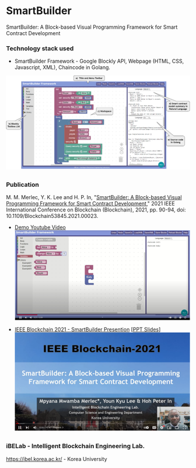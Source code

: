 # SmartBuilder
SmartBuilder: A Block-based Visual Programming Framework for Smart Contract Development


### Technology stack used

- SmartBuilder Framework - Google Blockly API, Webpage (HTML, CSS, Javascript, XML), Chaincode in Golang.

![SmartBuilder User Interface](https://github.com/mlecjm/SmartBuilder/blob/main/assets/img/SmartBuilder.png)


##
### Publication 
M. M. Merlec, Y. K. Lee and H. P. In, "[SmartBuilder: A Block-based Visual Programming Framework for Smart Contract Development](https://ieeexplore.ieee.org/document/9680565)," 2021 IEEE International Conference on Blockchain (Blockchain), 2021, pp. 90-94, doi: 10.1109/Blockchain53845.2021.00023.

- [Demo Youtube Video](https://youtu.be/PzaxFFpk_4M)
[![SmartBuilder Demo](https://github.com/ibelab-ku/SmartBuilder/blob/main/assets/img/Demo.png)](https://youtu.be/PzaxFFpk_4M)
 
- [IEEE Blockchain 2021 - SmartBuilder Presention](https://youtu.be/p5gWzTp5Xeg) [[PPT Slides](https://drive.google.com/file/d/13N4GoO_JxGzp_jdazuG92kneuoAsozdS/view?usp=sharing)]
[![IEEE Blockchain 2021 - SmartBuilder Presention](https://github.com/ibelab-ku/SmartBuilder/blob/main/assets/img/IEEE%20Blockchain%202021_Presention%20.png)](https://youtu.be/p5gWzTp5Xeg)

##
### iBELab - Intelligent Blockchain Engineering Lab.
https://ibel.korea.ac.kr/  -  Korea University
